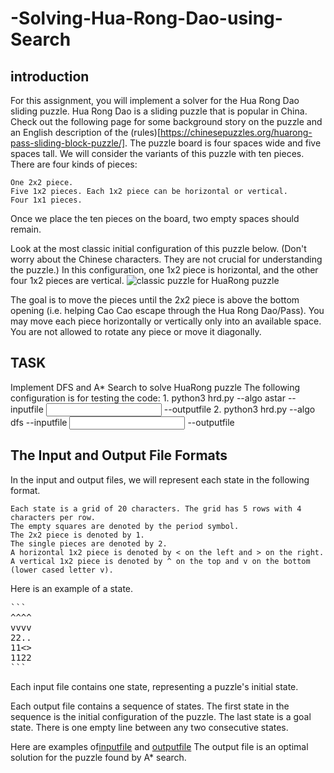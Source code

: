 # -Solving-Hua-Rong-Dao-using-Search

## introduction
For this assignment, you will implement a solver for the Hua Rong Dao sliding puzzle. Hua Rong Dao is a sliding puzzle that is popular in China. Check out the following page for some background story on the puzzle and an English description of the (rules)[https://chinesepuzzles.org/huarong-pass-sliding-block-puzzle/].
The puzzle board is four spaces wide and five spaces tall. We will consider the variants of this puzzle with ten pieces. There are four kinds of pieces:

    One 2x2 piece.
    Five 1x2 pieces. Each 1x2 piece can be horizontal or vertical.
    Four 1x1 pieces.
Once we place the ten pieces on the board, two empty spaces should remain.

Look at the most classic initial configuration of this puzzle below. (Don't worry about the Chinese characters. They are not crucial for understanding the puzzle.) In this configuration, one 1x2 piece is horizontal, and the other four 1x2 pieces are vertical.
![classic puzzle for HuaRong puzzle](https://q.utoronto.ca/courses/293717/files/24240073/preview)

The goal is to move the pieces until the 2x2 piece is above the bottom opening (i.e. helping Cao Cao escape through the Hua Rong Dao/Pass). You may move each piece horizontally or vertically only into an available space. You are not allowed to rotate any piece or move it diagonally.

## TASK
Implement DFS and A* Search to solve HuaRong puzzle
The following configuration is for testing the code:
     1. python3 hrd.py --algo astar --inputfile <input file> --outputfile <output file>
     2. python3 hrd.py --algo dfs --inputfile <input file> --outputfile <output file>

## The Input and Output File Formats
In the input and output files, we will represent each state in the following format.

    Each state is a grid of 20 characters. The grid has 5 rows with 4 characters per row.
    The empty squares are denoted by the period symbol.
    The 2x2 piece is denoted by 1.
    The single pieces are denoted by 2.
    A horizontal 1x2 piece is denoted by < on the left and > on the right. 
    A vertical 1x2 piece is denoted by ^ on the top and v on the bottom (lower cased letter v).

Here is an example of a state.
<pre>
```
^^^^
vvvv
22..
11<>
1122
```
</pre>
Each input file contains one state, representing a puzzle's initial state.

Each output file contains a sequence of states. The first state in the sequence is the initial configuration of the puzzle. The last state is a goal state. There is one empty line between any two consecutive states. 

Here are examples of[inputfile](https://github.com/dkhhandsome/-Solving-Hua-Rong-Dao-using-Search/files/11304883/testhrd_easy1.txt) and [outputfile](https://github.com/dkhhandsome/-Solving-Hua-Rong-Dao-using-Search/files/11304884/testhrd_easy1sol_astar.txt) The output file is an optimal solution for the puzzle found by A* search.







